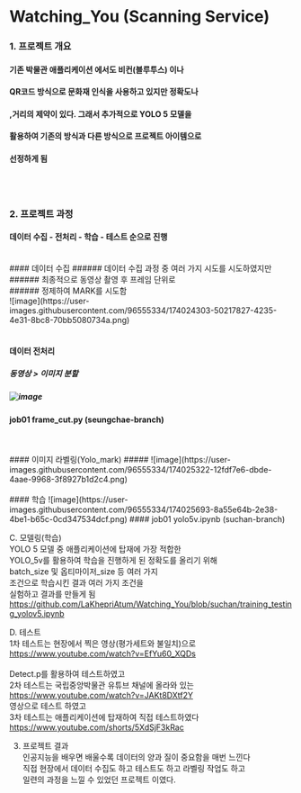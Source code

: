 # Watching_You (Scanning Service)

### 1. 프로젝트 개요

#### 기존 박물관 애플리케이션 에서도 비컨(블루투스) 이나 
#### QR코드 방식으로 문화재 인식을 사용하고 있지만 정확도나 
#### ,거리의 제약이 있다. 그래서 추가적으로 YOLO 5 모델을 
#### 활용하여 기존의 방식과 다른 방식으로 프로젝트 아이템으로  
#### 선정하게 됨  
<br>
<br>
 
### 2. 프로젝트 과정 

#### 데이터 수집 - 전처리 - 학습 - 테스트 순으로 진행  
<br>
#### 데이터 수집 
###### 데이터 수집 과정 중 여러 가지 시도를 시도하였지만  <br>
###### 최종적으로 동영상 촬영 후 프레임 단위로  <br>
######  정제하여 MARK를 시도함 <br> 
![image](https://user-images.githubusercontent.com/96555334/174024303-50217827-4235-4e31-8bc8-70bb5080734a.png)

<br>
<br>

#### 데이터 전처리 
#####  동영상 > 이미지 분할  
##### ![image](https://user-images.githubusercontent.com/96555334/174024843-c0964308-1fdc-439c-8d83-82a089bc5e32.png)
#### job01 frame_cut.py  (seungchae-branch)

<br>
<br>
#### 이미지 라벨링(Yolo_mark)
##### ![image](https://user-images.githubusercontent.com/96555334/174025322-12fdf7e6-dbde-4aae-9968-3f8927b1d2c4.png)
<br>
<br>
#### 학습
![image](https://user-images.githubusercontent.com/96555334/174025693-8a55e64b-2e38-4be1-b65c-0cd347534dcf.png)
#### job01 yolo5v.ipynb  (suchan-branch)






C. 모델링(학습) <br>
YOLO 5 모델 중 애플리케이션에 탑재에 가장 적합한  <br>
YOLO_5v를 활용하여 학습을 진행하게 된 정확도를 올리기 위해 <br>
batch_size 및 옵티마이저_size 등 여러 가지 <br>
조건으로 학습시킨 결과 여러 가지 조건을  <br>
실험하고 결과를 만들게 됨 <br>
https://github.com/LaKhepriAtum/Watching_You/blob/suchan/training_testing_yolov5.ipynb<br>

D. 테스트  <br>
1차 테스트는 현장에서 찍은 영상(평가세트와 불일치)으로 <br>
https://www.youtube.com/watch?v=EfYu60_XQDs <br>  
Detect.p를 활용하여 테스트하였고 <br>
2차 테스트는 국립중앙박물관 유튜브 채널에 올라와 있는  <br>
https://www.youtube.com/watch?v=JAKt8DXtf2Y <br>
영상으로 테스트 하였고 <br>
3차 테스트는 애플리케이션에 탑재하여 직접 테스트하였다 <br>
https://www.youtube.com/shorts/5XdSjF3kRac<br> 

3. 프로젝트 결과 <br>
인공지능을 배우면 배울수록 데이터의 양과 질이 중요함을 매번 느낀다 <br>
직접 현장에서 데이터 수집도 하고 테스트도 하고 라벨링 작업도 하고<br>
일련의 과정을 느낄 수 있었던 프로젝트 이였다. <br>

